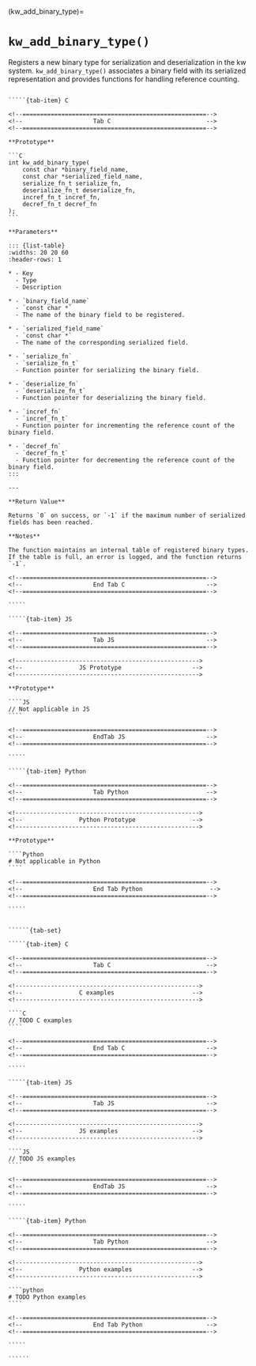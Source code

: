 <!-- ============================================================== -->
(kw_add_binary_type)=
# `kw_add_binary_type()`
<!-- ============================================================== -->

Registers a new binary type for serialization and deserialization in the kw system. `kw_add_binary_type()` associates a binary field with its serialized representation and provides functions for handling reference counting.

<!------------------------------------------------------------>
<!--                    Prototypes                          -->
<!------------------------------------------------------------>

``````{tab-set}

`````{tab-item} C

<!--====================================================-->
<!--                    Tab C                           -->
<!--====================================================-->

**Prototype**

```C
int kw_add_binary_type(
    const char *binary_field_name,
    const char *serialized_field_name,
    serialize_fn_t serialize_fn,
    deserialize_fn_t deserialize_fn,
    incref_fn_t incref_fn,
    decref_fn_t decref_fn
);
```

**Parameters**

::: {list-table}
:widths: 20 20 60
:header-rows: 1

* - Key
  - Type
  - Description

* - `binary_field_name`
  - `const char *`
  - The name of the binary field to be registered.

* - `serialized_field_name`
  - `const char *`
  - The name of the corresponding serialized field.

* - `serialize_fn`
  - `serialize_fn_t`
  - Function pointer for serializing the binary field.

* - `deserialize_fn`
  - `deserialize_fn_t`
  - Function pointer for deserializing the binary field.

* - `incref_fn`
  - `incref_fn_t`
  - Function pointer for incrementing the reference count of the binary field.

* - `decref_fn`
  - `decref_fn_t`
  - Function pointer for decrementing the reference count of the binary field.
:::

---

**Return Value**

Returns `0` on success, or `-1` if the maximum number of serialized fields has been reached.

**Notes**

The function maintains an internal table of registered binary types. If the table is full, an error is logged, and the function returns `-1`.

<!--====================================================-->
<!--                    End Tab C                       -->
<!--====================================================-->

`````

`````{tab-item} JS

<!--====================================================-->
<!--                    Tab JS                          -->
<!--====================================================-->

<!---------------------------------------------------->
<!--                JS Prototype                    -->
<!---------------------------------------------------->

**Prototype**

````JS
// Not applicable in JS
````

<!--====================================================-->
<!--                    EndTab JS                       -->
<!--====================================================-->

`````

`````{tab-item} Python

<!--====================================================-->
<!--                    Tab Python                      -->
<!--====================================================-->

<!---------------------------------------------------->
<!--                Python Prototype                -->
<!---------------------------------------------------->

**Prototype**

````Python
# Not applicable in Python
````

<!--====================================================-->
<!--                    End Tab Python                   -->
<!--====================================================-->

`````

``````

<!------------------------------------------------------------>
<!--                    Examples                            -->
<!------------------------------------------------------------>

```````{dropdown} Examples

``````{tab-set}

`````{tab-item} C

<!--====================================================-->
<!--                    Tab C                           -->
<!--====================================================-->

<!---------------------------------------------------->
<!--                C examples                      -->
<!---------------------------------------------------->

````C
// TODO C examples
````

<!--====================================================-->
<!--                    End Tab C                       -->
<!--====================================================-->

`````

`````{tab-item} JS

<!--====================================================-->
<!--                    Tab JS                          -->
<!--====================================================-->

<!---------------------------------------------------->
<!--                JS examples                     -->
<!---------------------------------------------------->

````JS
// TODO JS examples
````

<!--====================================================-->
<!--                    EndTab JS                       -->
<!--====================================================-->

`````

`````{tab-item} Python

<!--====================================================-->
<!--                    Tab Python                      -->
<!--====================================================-->

<!---------------------------------------------------->
<!--                Python examples                 -->
<!---------------------------------------------------->

````python
# TODO Python examples
````

<!--====================================================-->
<!--                    End Tab Python                  -->
<!--====================================================-->

`````

``````

```````

